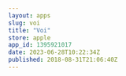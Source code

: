 ```yaml
---
layout: apps
slug: voi
title: "Voi"
store: apple
app_id: 1395921017
date: 2023-06-28T10:22:34Z
published: 2018-08-31T21:06:40Z
---
```

